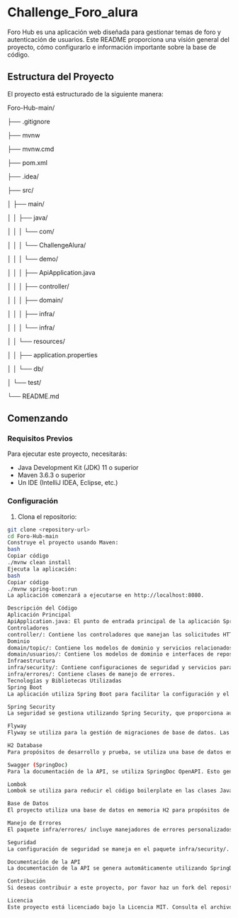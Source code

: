 # Challenge_Foro_alura

Foro Hub es una aplicación web diseñada para gestionar temas de foro y autenticación de usuarios. Este README proporciona una visión general del proyecto, cómo configurarlo e información importante sobre la base de código.

## Estructura del Proyecto

El proyecto está estructurado de la siguiente manera:

Foro-Hub-main/

├── .gitignore

├── mvnw

├── mvnw.cmd

├── pom.xml

├── .idea/

├── src/

│ ├── main/

│ │ ├── java/

│ │ │ └── com/

│ │ │ └── ChallengeAlura/

│ │ │ └── demo/

│ │ │ ├── ApiApplication.java

│ │ │ ├── controller/

│ │ │ ├── domain/

│ │ │ ├── infra/

│ │ │ └── infra/

│ │ └── resources/

│ │ ├── application.properties

│ │ └── db/

│ └── test/

└── README.md


## Comenzando

### Requisitos Previos

Para ejecutar este proyecto, necesitarás:

- Java Development Kit (JDK) 11 o superior
- Maven 3.6.3 o superior
- Un IDE (IntelliJ IDEA, Eclipse, etc.)

### Configuración

1. Clona el repositorio:

```bash
git clone <repository-url>
cd Foro-Hub-main
Construye el proyecto usando Maven:
bash
Copiar código
./mvnw clean install
Ejecuta la aplicación:
bash
Copiar código
./mvnw spring-boot:run
La aplicación comenzará a ejecutarse en http://localhost:8080.

Descripción del Código
Aplicación Principal
ApiApplication.java: El punto de entrada principal de la aplicación Spring Boot.
Controladores
controller/: Contiene los controladores que manejan las solicitudes HTTP para temas y autenticación.
Dominio
domain/topic/: Contiene los modelos de dominio y servicios relacionados con los temas del foro.
domain/usuarios/: Contiene los modelos de dominio e interfaces de repositorio para la gestión de usuarios.
Infraestructura
infra/security/: Contiene configuraciones de seguridad y servicios para manejar la autenticación y autorización.
infra/errores/: Contiene clases de manejo de errores.
Tecnologías y Bibliotecas Utilizadas
Spring Boot
La aplicación utiliza Spring Boot para facilitar la configuración y el desarrollo de aplicaciones Java. Spring Boot permite crear aplicaciones independientes y productivas con un mínimo esfuerzo.

Spring Security
La seguridad se gestiona utilizando Spring Security, que proporciona autenticación y autorización a la aplicación. La autenticación se realiza mediante tokens JWT.

Flyway
Flyway se utiliza para la gestión de migraciones de base de datos. Las migraciones se encuentran en el directorio src/main/resources/db/migration/ y se ejecutan automáticamente al iniciar la aplicación.

H2 Database
Para propósitos de desarrollo y prueba, se utiliza una base de datos en memoria H2. Esto facilita la configuración y no requiere una instancia de base de datos externa.

Swagger (SpringDoc)
Para la documentación de la API, se utiliza SpringDoc OpenAPI. Esto genera automáticamente la documentación de la API y proporciona una interfaz gráfica para interactuar con ella.

Lombok
Lombok se utiliza para reducir el código boilerplate en las clases Java. Proporciona anotaciones para generar automáticamente métodos getters, setters, constructores y más.

Base de Datos
El proyecto utiliza una base de datos en memoria H2 para propósitos de desarrollo y prueba. El esquema de la base de datos está definido en el directorio src/main/resources/db/migration/ utilizando migraciones de Flyway.

Manejo de Errores
El paquete infra/errores/ incluye manejadores de errores personalizados para gestionar excepciones de la aplicación y proporcionar respuestas de error significativas.

Seguridad
La configuración de seguridad se maneja en el paquete infra/security/. Incluye autenticación basada en tokens utilizando JWT.

Documentación de la API
La documentación de la API se genera automáticamente utilizando SpringDoc OpenAPI y está disponible en http://localhost:8080/swagger-ui.html cuando la aplicación está en ejecución.

Contribución
Si deseas contribuir a este proyecto, por favor haz un fork del repositorio y envía un pull request con tus cambios.

Licencia
Este proyecto está licenciado bajo la Licencia MIT. Consulta el archivo LICENSE para más detalles.
